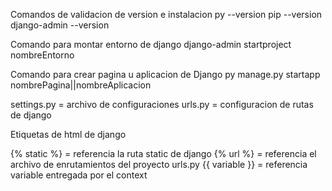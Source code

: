 Comandos de validacion de version e instalacion
py --version
pip --version
django-admin --version

Comando para montar entorno de django
django-admin startproject nombreEntorno

Comando para crear pagina u aplicacion de Django
py manage.py startapp nombrePagina||nombreAplicacion

settings.py = archivo de configuraciones
urls.py = configuracion de rutas de django

Etiquetas de html de django

{% static %} = referencia la ruta static de django
{% url %} = referencia el archivo de enrutamientos del proyecto urls.py
{{ variable }} = referencia variable entregada por el context
